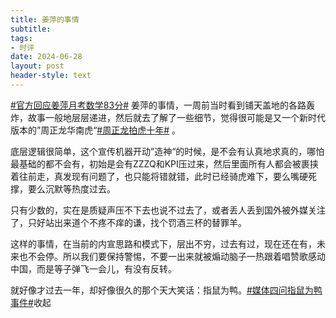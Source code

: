 ```yaml
---
title: 姜萍的事情
subtitle: 
tags: 
- 时评
date: 2024-06-28
layout: post
header-style: text
---
```


[#官方回应姜萍月考数学83分#](https://s.weibo.com/weibo?q=%23%E5%AE%98%E6%96%B9%E5%9B%9E%E5%BA%94%E5%A7%9C%E8%90%8D%E6%9C%88%E8%80%83%E6%95%B0%E5%AD%A683%E5%88%86%23) 姜萍的事情，一周前当时看到铺天盖地的各路轰炸，故事一般地层层递进，然后就去了解了一些细节，觉得很可能是又一个新时代版本的”周正龙华南虎“[#周正龙拍虎十年#](https://s.weibo.com/weibo?q=%23%E5%91%A8%E6%AD%A3%E9%BE%99%E6%8B%8D%E8%99%8E%E5%8D%81%E5%B9%B4%23) 。  
  
底层逻辑很简单，这个宣传机器开动”造神“的时候，是不会有认真地求真的，哪怕最基础的都不会有，初始是会有ZZZQ和KPI压过来，然后里面所有人都会被裹挟着往前走，真发现有问题了，也只能将错就错，此时已经骑虎难下，要么嘴硬死撑，要么沉默等热度过去。  
  
只有少数的，实在是质疑声压不下去也说不过去了，或者丢人丢到国外被外媒关注了，只好站出来道个不疼不痒的谦，找个罚酒三杯的替罪羊。  
  
这样的事情，在当前的内宣思路和模式下，层出不穷，过去有过，现在还在有，未来也不会停。所以我们要保持警惕，不要一出来就被煽动脑子一热跟着唱赞歌感动中国，而是等子弹飞一会儿，有没有反转。  
  
就好像才过去一年，却好像很久的那个天大笑话：指鼠为鸭。[#媒体四问指鼠为鸭事件#](https://s.weibo.com/weibo?q=%23%E5%AA%92%E4%BD%93%E5%9B%9B%E9%97%AE%E6%8C%87%E9%BC%A0%E4%B8%BA%E9%B8%AD%E4%BA%8B%E4%BB%B6%23)收起